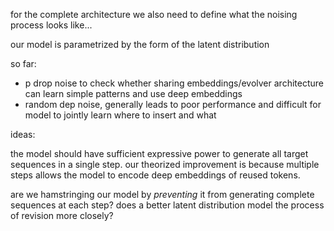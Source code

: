 for the complete architecture we also need to define what the noising process looks like...

our model is parametrized by the form of the latent distribution

so far:
- p drop noise to check whether sharing embeddings/evolver architecture can learn simple patterns and use deep embeddings
- random dep noise, generally leads to poor performance and difficult for model to jointly learn where to insert and what

ideas:

the model should have sufficient expressive power to generate all target sequences in a single step. our theorized improvement is because multiple steps allows the model to encode deep embeddings of reused tokens. 

are we hamstringing our model by _preventing_ it from generating complete sequences at each step? does a better latent distribution model the process of revision more closely?


